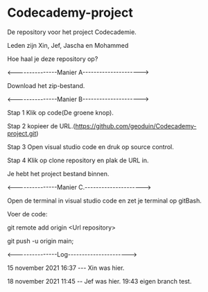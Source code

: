 # Codecademy-project
De repository voor het project Codecademie.

Leden zijn Xin, Jef, Jascha en Mohammed

Hoe haal je deze repository op?

<---------------Manier A---------------------> 

Download het zip-bestand.

<---------------Manier B---------------------> 

Stap 1 Klik op code(De groene knop).

Stap 2 kopieer de URL.(https://github.com/geoduin/Codecademy-project.git)

Stap 3 Open visual studio code en druk op source control.

Stap 4 Klik op clone repository en plak de URL in.

Je hebt het project bestand binnen.

<---------------Manier C.---------------------> 

Open de terminal in visual studio code en zet je terminal op gitBash.

Voer de code: 

git remote add origin &lt;Url repository&gt;
  
git push -u origin main;
  
  
<---------------Log---------------------->
  
15 november 2021 16:37 --- Xin was hier.

18 november 2021 11:45 -- Jef was hier. 19:43 eigen branch test. 
